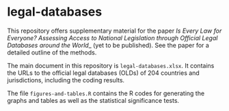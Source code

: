 # legal-databases

This repository offers supplementary material for the paper _Is Every Law for Everyone? Assessing Access to National Legislation through Official Legal Databases around the World__ (yet to be published). See the paper for a detailed outline of the methods.

The main document in this repository is `legal-databases.xlsx`. It contains the URLs to the official legal databases (OLDs) of 204 countries and jurisdictions, including the coding results.

The file `figures-and-tables.R` contains the R codes for generating the graphs and tables as well as the statistical significance tests.
